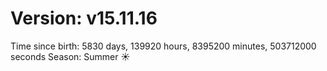 # Version: v15.11.16
Time since birth: 5830 days, 139920 hours, 8395200 minutes, 503712000 seconds
Season: Summer ☀️
